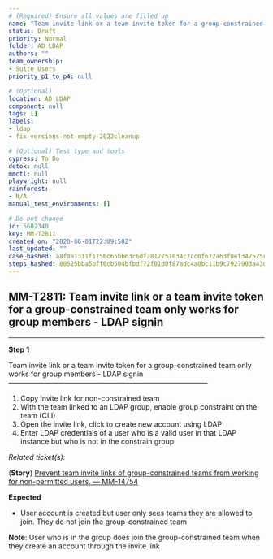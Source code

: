 ```yaml
---
# (Required) Ensure all values are filled up
name: "Team invite link or a team invite token for a group-constrained team only works for group members - LDAP signin"
status: Draft
priority: Normal
folder: AD LDAP
authors: ""
team_ownership: 
- Suite Users
priority_p1_to_p4: null

# (Optional)
location: AD LDAP
component: null
tags: []
labels: 
- ldap
- fix-versions-not-empty-2022cleanup

# (Optional) Test type and tools
cypress: To Do
detox: null
mmctl: null
playwright: null
rainforest: 
- N/A
manual_test_environments: []

# Do not change
id: 5602340
key: MM-T2811
created_on: "2020-06-01T22:09:58Z"
last_updated: ""
case_hashed: a8f0a1311f1756c65bb63c6df2817751034c7cc0f672a63f0ef347525ccf1725d7dbf4a5736b0da473c18aeddb1fe54f
steps_hashed: 80525bba5bff0cb504bfbdf72f01d0f87adc4a0bc11b9c7927903a43d9cbb4c7e2daa551f277af7d6bd41ba4b92305ca
---
```


<!-- (Auto-generated) Based on frontmatter's "key" and "name" -->

## MM-T2811: Team invite link or a team invite token for a group-constrained team only works for group members - LDAP signin

---

**Step 1**

Team invite link or a team invite token for a group-constrained team only works for group members - LDAP signin\
————————————————————————————

1. Copy invite link for non-constrained team
2. With the team linked to an LDAP group, enable group constraint on the team (CLI)
3. Open the invite link, click to create new account using LDAP
4. Enter LDAP credentials of a user who is a valid user in that LDAP instance but who is not in the constrain group

_Related ticket(s):_

(**Story**) [Prevent team invite links of group-constrained teams from working for non-permitted users. — MM-14754](http://mmthttps%3A//mattermost.atlassian.net/browse/MM-14754)

**Expected**

- User account is created but user only sees teams they are allowed to join. They do not join the group-constrained team

**Note**: User who is in the group does join the group-constrained team when they create an account through the invite link
